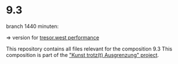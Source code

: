# 9.3

branch 1440 minuten:

=> version for [tresor.west performance](https://tresorwest.com/event/tresor-west-w-1440-minuten/)

This repository contains all files relevant for the composition 9.3
This composition is part of the ["Kunst trotz(t) Ausgrenzung" project](https://www.lutherkirche-suedstadt.de/veranstaltungen/ausstellung-kunst-trotzt-ausgrenzung/).

